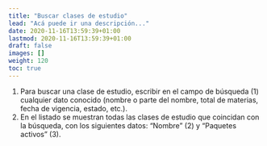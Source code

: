 ```yaml
---
title: "Buscar clases de estudio"
lead: "Acá puede ir una descripción..."
date: 2020-11-16T13:59:39+01:00
lastmod: 2020-11-16T13:59:39+01:00
draft: false
images: []
weight: 120
toc: true
---
```


1. Para buscar una clase de estudio, escribir en el campo de búsqueda (1) cualquier dato conocido (nombre o parte del nombre, total de materias, fecha de vigencia, estado, etc.).
1. En el listado se muestran todas las clases de estudio que coincidan con la búsqueda, con los siguientes datos: “Nombre” (2) y “Paquetes activos” (3).
